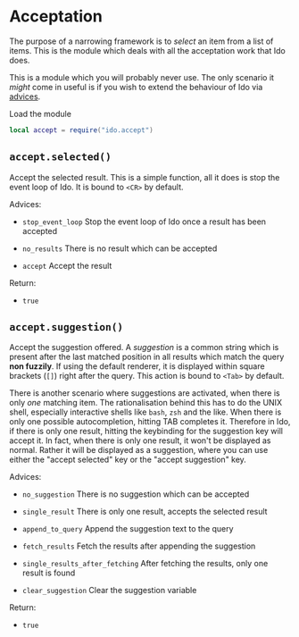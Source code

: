 # Acceptation
The purpose of a narrowing framework is to *select* an item from a list of items. This is the module which deals with all the acceptation work that Ido does.

This is a module which you will probably never use. The only scenario it *might* come in useful is if you wish to extend the behaviour of Ido via [advices](advice.md).

Load the module
```lua
local accept = require("ido.accept")
```

## `accept.selected()`
Accept the selected result. This is a simple function, all it does is stop the event loop of Ido. It is bound to `<CR>` by default.

Advices:
- `stop_event_loop` Stop the event loop of Ido once a result has been accepted

- `no_results` There is no result which can be accepted

- `accept` Accept the result

Return:
- `true`

## `accept.suggestion()`
Accept the suggestion offered. A *suggestion* is a common string which is present after the last matched position in all results which match the query **non fuzzily**. If using the default renderer, it is displayed within square brackets (`[]`) right after the query. This action is bound to `<Tab>` by default.

There is another scenario where suggestions are activated, when there is only *one* matching item. The rationalisation behind this has to do the UNIX shell, especially interactive shells like `bash`, `zsh` and the like. When there is only one possible autocompletion, hitting TAB completes it. Therefore in Ido, if there is only one result, hitting the keybinding for the suggestion key will accept it. In fact, when there is only one result, it won't be displayed as normal. Rather it will be displayed as a suggestion, where you can use either the "accept selected" key or the "accept suggestion" key.

Advices:
- `no_suggestion` There is no suggestion which can be accepted

- `single_result` There is only one result, accepts the selected result

- `append_to_query` Append the suggestion text to the query

- `fetch_results` Fetch the results after appending the suggestion

- `single_results_after_fetching` After fetching the results, only one result is found

- `clear_suggestion` Clear the suggestion variable

Return:
- `true`
